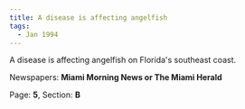 ```yaml
---  
title: A disease is affecting angelfish  
tags:  
  - Jan 1994  
---  
```

  
A disease is affecting angelfish on Florida's southeast coast.  
  
Newspapers: **Miami Morning News or The Miami Herald**  
  
Page: **5**, Section: **B** 
